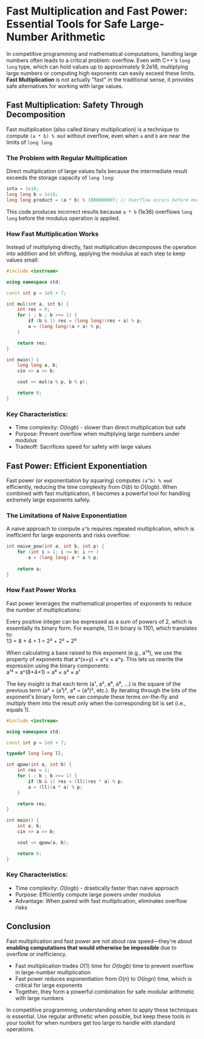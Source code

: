 # Fast Multiplication and Fast Power: Essential Tools for Safe Large-Number Arithmetic

In competitive programming and mathematical computations, handling large numbers often leads to a critical problem: overflow. Even with C++'s `long long` type, which can hold values up to approximately 9.2e18, multiplying large numbers or computing high exponents can easily exceed these limits. **Fast Multiplication** is not actually "fast" in the traditional sense, it provides safe alternatives for working with large values.

## Fast Multiplication: Safety Through Decomposition

Fast multiplication (also called binary multiplication) is a technique to compute `(a * b) % mod` without overflow, even when `a` and `b` are near the limits of `long long`.

### The Problem with Regular Multiplication

Direct multiplication of large values fails because the intermediate result exceeds the storage capacity of `long long`:

```cpp
inta = 1e18;
long long b = 1e18;
long long product = (a * b) % 1000000007; // Overflow occurs before mod!
```

This code produces incorrect results because `a * b` (1e36) overflows `long long` before the modulus operation is applied.

### How Fast Multiplication Works

Instead of multiplying directly, fast multiplication decomposes the operation into addition and bit shifting, applying the modulus at each step to keep values small:

```cpp
#include <iostream>

using namespace std;

const int p = 1e9 + 7;

int mul(int a, int b) {
    int res = 0;
    for ( ; b ; b >>= 1) {
        if (b & 1) res = (long long)(res + a) % p;
        a = (long long)(a + a) % p;
    }

    return res;
}

int main() {
    long long a, b;
    cin >> a >> b;

    cout << mul(a % p, b % p);

    return 0;
}
``` 

### Key Characteristics:
- Time complexity: $O(log b)$ - slower than direct multiplication but safe
- Purpose: Prevent overflow when multiplying large numbers under modulus
- Tradeoff: Sacrifices speed for safety with large values

## Fast Power: Efficient Exponentiation

Fast power (or exponentiation by squaring) computes `(a^b) % mod` efficiently, reducing the time complexity from $O(b)$ to $O(log b)$. When combined with fast multiplication, it becomes a powerful tool for handling extremely large exponents safely.

### The Limitations of Naive Exponentiation

A naive approach to compute `a^b` requires repeated multiplication, which is inefficient for large exponents and risks overflow:

```cpp
int naive_pow(int a, int b, int p) {
    for (int i = 1; i <= b; i ++ )
        a = (long long) a * a % p;
    
    return a;
}
```

### How Fast Power Works

Fast power leverages the mathematical properties of exponents to reduce the number of multiplications:

Every positive integer can be expressed as a sum of powers of 2, which is essentially its binary form. For example, 13 in binary is 1101, which translates to:  
13 = 8 + 4 + 1 = 2³ + 2² + 2⁰  

When calculating a base raised to this exponent (e.g., a¹³), we use the property of exponents that a^(x+y) = a^x × a^y. This lets us rewrite the expression using the binary components:  
a¹³ = a^(8+4+1) = a⁸ × a⁴ × a¹  

The key insight is that each term (a¹, a², a⁴, a⁸, ...) is the square of the previous term (a² = (a¹)², a⁴ = (a²)², etc.). By iterating through the bits of the exponent's binary form, we can compute these terms on-the-fly and multiply them into the result only when the corresponding bit is set (i.e., equals 1).

```cpp
#include <iostream>

using namespace std;

const int p = 1e9 + 7;

typedef long long ll;

int qpow(int a, int b) {
    int res = 1;
    for ( ; b ; b >>= 1) {
        if (b & 1) res = (ll)(res * a) % p;
        a = (ll)(a * a) % p;
    }

    return res;
}

int main() {
    int a, b;
    cin >> a >> b;

    cout << qpow(a, b);

    return 0;
}
```

### Key Characteristics:
- Time complexity: $O(log b)$ - drastically faster than naive approach
- Purpose: Efficiently compute large powers under modulus
- Advantage: When paired with fast multiplication, eliminates overflow risks

## Conclusion

Fast multiplication and fast power are not about raw speed—they're about **enabling computations that would otherwise be impossible** due to overflow or inefficiency. 

- Fast multiplication trades $O(1)$ time for $O(log b)$ time to prevent overflow in large-number multiplication
- Fast power reduces exponentiation from $O(n)$ to $O(log n)$ time, which is critical for large exponents
- Together, they form a powerful combination for safe modular arithmetic with large numbers

In competitive programming, understanding when to apply these techniques is essential. Use regular arithmetic when possible, but keep these tools in your toolkit for when numbers get too large to handle with standard operations.